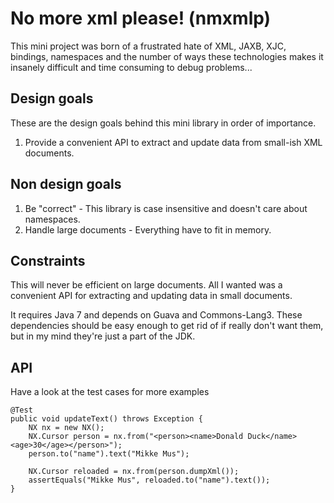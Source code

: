 No more xml please! (nmxmlp)
============================

This mini project was born of a frustrated hate of XML, JAXB, XJC, bindings, namespaces and the number of ways these technologies
makes it insanely difficult and time consuming to debug problems...



Design goals
------------
These are the design goals behind this mini library in order of importance. 

1. Provide a convenient API to extract and update data from small-ish XML documents.


Non design goals
----------------
1. Be "correct" - This library is case insensitive and doesn't care about namespaces. 
2. Handle large documents - Everything have to fit in memory. 


Constraints
-----------
This will never be efficient on large documents. 
All I wanted was a convenient API for extracting and updating data in small documents.

It requires Java 7 and depends on Guava and Commons-Lang3. These dependencies should be easy enough to get rid of if really don't 
want them, but in my mind they're just a part of the JDK. 

API
---
Have a look at the test cases for more examples

    @Test
    public void updateText() throws Exception {
        NX nx = new NX();
        NX.Cursor person = nx.from("<person><name>Donald Duck</name><age>30</age></person>");
        person.to("name").text("Mikke Mus");

        NX.Cursor reloaded = nx.from(person.dumpXml());
        assertEquals("Mikke Mus", reloaded.to("name").text());
    }